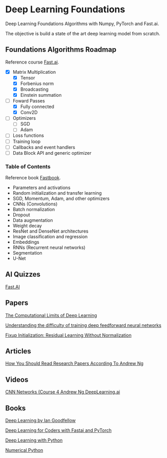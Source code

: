 # Deep Learning Foundations 

Deep Learning Foundations Algorithms with Numpy, PyTorch and Fast.ai.

The objective is build a state of the art deep learning model from scratch. 

## Foundations Algorithms Roadmap 

Reference course [Fast.ai](https://course19.fast.ai/part2).

- [x] Matrix Multiplication
	- [x] Tensor  
	- [x] Forbenius norm
	- [x] Broadcasting
	- [x] Einstein summation
- [ ] Foward Passes
	- [x] Fully connected
	- [x] Conv2D 
- [ ] Optimizers 
	- [ ] SGD
	- [ ] Adam
- [ ] Loss functions
- [ ] Training loop
- [ ] Callbacks and event handlers
- [ ] Data Block API and generic optimizer

### Table of Contents 

Reference book [Fastbook](https://github.com/fastai/fastbook).

- Parameters and activations
- Random initialization and transfer learning
- SGD, Momentum, Adam, and other optimizers
- CNNs (Convolutions)
- Batch normalization
- Dropout
- Data augmentation
- Weight decay
- ResNet and DenseNet architectures
- Image classification and regression
- Embeddings
- RNNs (Recurrent neural networks)
- Segmentation
- U-Net

## AI Quizzes

[Fast.AI](https://aiquizzes.com/knowledgebase)

## Papers

[The Computational Limits of Deep Learning](https://arxiv.org/pdf/2007.05558.pdf)

[Understanding the difficulty of training deep feedforward neural networks](http://proceedings.mlr.press/v9/glorot10a.html)

[Fixup Initialization: Residual Learning Without Normalization](https://arxiv.org/abs/1901.09321)

## Articles

[How You Should Read Research Papers According To Andrew Ng](https://towardsdatascience.com/how-you-should-read-research-papers-according-to-andrew-ng-stanford-deep-learning-lectures-98ecbd3ccfb3)

## Videos

[CNN Networks (Course 4 Andrew Ng DeepLearning.ai](https://www.youtube.com/playlist?list=PLkDaE6sCZn6Gl29AoE31iwdVwSG-KnDzF)

## Books

[Deep Learning by Ian Goodfellow](https://www.amazon.com/Deep-Learning-Adaptive-Computation-Machine/dp/0262035618/ref=sr_1_1?dchild=1&keywords=deep+learning&qid=1602810047&sr=8-1)

[Deep Learning for Coders with Fastai and PyTorch](https://www.amazon.com/Deep-Learning-Coders-fastai-PyTorch/dp/1492045527/ref=sr_1_2?dchild=1&keywords=pytorch&qid=1602810103&sr=8-2)

[Deep Learning with Python](https://www.amazon.com/Deep-Learning-Python-Francois-Chollet/dp/1617294438/ref=pd_sbs_14_6/134-8235874-0009145?_encoding=UTF8&pd_rd_i=1617294438&pd_rd_r=5b3ada07-9cb6-4ead-aa30-8260204b8afb&pd_rd_w=4j3ul&pd_rd_wg=23aJM&pf_rd_p=b65ee94e-1282-43fc-a8b1-8bf931f6dfab&pf_rd_r=T04DYGG0FSAFHXG95JKZ&psc=1&refRID=T04DYGG0FSAFHXG95JKZ)

[Numerical Python](https://www.amazon.com/Numerical-Python-Scientific-Applications-Matplotlib/dp/1484242459/ref=sr_1_1?dchild=1&keywords=numerical+Python&qid=1602810225&sr=8-1)

